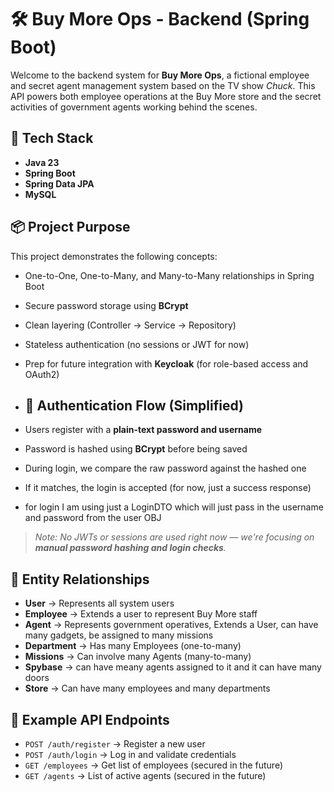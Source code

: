 # 🛠️ Buy More Ops - Backend (Spring Boot)

Welcome to the backend system for **Buy More Ops**, a fictional employee and secret agent management system based on the TV show *Chuck*. This API powers both employee operations at the Buy More store and the secret activities of government agents working behind the scenes.

## 🚀 Tech Stack

- **Java 23**
- **Spring Boot**
- **Spring Data JPA**
- **MySQL**

## 📦 Project Purpose

This project demonstrates the following concepts:

- One-to-One, One-to-Many, and Many-to-Many relationships in Spring Boot
- Secure password storage using **BCrypt**
- Clean layering (Controller → Service → Repository)
- Stateless authentication (no sessions or JWT for now)
- Prep for future integration with **Keycloak** (for role-based access and OAuth2)

- ## 🔐 Authentication Flow (Simplified)

- Users register with a **plain-text password and username**
- Password is hashed using **BCrypt** before being saved
- During login, we compare the raw password against the hashed one
- If it matches, the login is accepted (for now, just a success response)
- for login I am using just a LoginDTO which will just pass in the username and password from the user OBJ

> _Note: No JWTs or sessions are used right now — we're focusing on **manual password hashing and login checks**._

## 📖 Entity Relationships

- **User** → Represents all system users
- **Employee** → Extends a user to represent Buy More staff
- **Agent** → Represents government operatives, Extends a User, can have many gadgets, be assigned to many missions
- **Department** → Has many Employees (one-to-many)
- **Missions** → Can involve many Agents (many-to-many)
- **Spybase** -> can have meany agents assigned to it and it can have many doors
- **Store** -> Can have many employees and many departments

## 🧪 Example API Endpoints

- `POST /auth/register` → Register a new user
- `POST /auth/login` → Log in and validate credentials
- `GET /employees` → Get list of employees (secured in the future)
- `GET /agents` → List of active agents (secured in the future)
